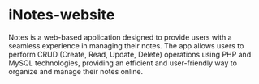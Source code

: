 # iNotes-website
Notes is a web-based application designed to provide users with a seamless experience in managing their notes. The app allows users to perform CRUD (Create, Read, Update, Delete) operations using PHP and MySQL technologies, providing an efficient and user-friendly way to organize and manage their notes online.
